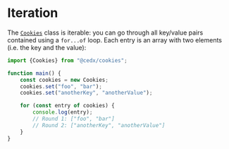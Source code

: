 # Iteration
The [`Cookies`](api.md) class is iterable: you can go through all key/value pairs contained using a `for...of` loop.
Each entry is an array with two elements (i.e. the key and the value):

```js
import {Cookies} from "@cedx/cookies";

function main() {
	const cookies = new Cookies;
	cookies.set("foo", "bar");
	cookies.set("anotherKey", "anotherValue");

	for (const entry of cookies) {
		console.log(entry);
		// Round 1: ["foo", "bar"]
		// Round 2: ["anotherKey", "anotherValue"]
	}
}
```
